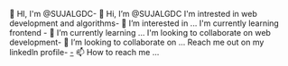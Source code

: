👋 HI, I'm @SUJALGDC- 👋 Hi, I’m @SUJALGDC
I'm intrested in web development and algorithms- 👀 I’m interested in ...
I'm currently learning frontend - 🌱 I’m currently learning ...
I'm looking to collaborate on web development- 💞️ I’m looking to collaborate on ...
Reach me out on my linkedln profile- [-](https://www.linkedin.com/in/sujal-agarwal-0420a3288) 📫 How to reach me ...

<!---
SUJALGDC/SUJALGDC is a ✨ special ✨ repository because its `README.md` (this file) appears on your GitHub profile.
You can click the Preview link to take a look at your changes.
--->
